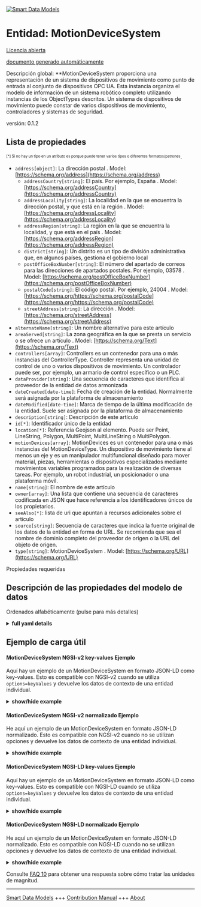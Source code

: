 <!-- 10-Header -->  
[![Smart Data Models](https://smartdatamodels.org/wp-content/uploads/2022/01/SmartDataModels_logo.png "Logo")](https://smartdatamodels.org)  
Entidad: MotionDeviceSystem  
===========================<!-- /10-Header -->  
<!-- 15-License -->  
[Licencia abierta](https://github.com/smart-data-models//dataModel.OPCUA/blob/master/MotionDeviceSystem/LICENSE.md)  
[documento generado automáticamente](https://docs.google.com/presentation/d/e/2PACX-1vTs-Ng5dIAwkg91oTTUdt8ua7woBXhPnwavZ0FxgR8BsAI_Ek3C5q97Nd94HS8KhP-r_quD4H0fgyt3/pub?start=false&loop=false&delayms=3000#slide=id.gb715ace035_0_60)  
<!-- /15-License -->  
<!-- 20-Description -->  
Descripción global: **MotionDeviceSystem proporciona una representación de un sistema de dispositivos de movimiento como punto de entrada al conjunto de dispositivos OPC UA. Esta instancia organiza el modelo de información de un sistema robótico completo utilizando instancias de los ObjectTypes descritos. Un sistema de dispositivos de movimiento puede constar de varios dispositivos de movimiento, controladores y sistemas de seguridad.  
versión: 0.1.2  
<!-- /20-Description -->  
<!-- 30-PropertiesList -->  

## Lista de propiedades  

<sup><sub>[*] Si no hay un tipo en un atributo es porque puede tener varios tipos o diferentes formatos/patrones</sub></sup>.  
- `address[object]`: La dirección postal  . Model: [https://schema.org/address](https://schema.org/address)	- `addressCountry[string]`: El país. Por ejemplo, España  . Model: [https://schema.org/addressCountry](https://schema.org/addressCountry)  
	- `addressLocality[string]`: La localidad en la que se encuentra la dirección postal, y que está en la región  . Model: [https://schema.org/addressLocality](https://schema.org/addressLocality)  
	- `addressRegion[string]`: La región en la que se encuentra la localidad, y que está en el país  . Model: [https://schema.org/addressRegion](https://schema.org/addressRegion)  
	- `district[string]`: Un distrito es un tipo de división administrativa que, en algunos países, gestiona el gobierno local    
	- `postOfficeBoxNumber[string]`: El número del apartado de correos para las direcciones de apartados postales. Por ejemplo, 03578  . Model: [https://schema.org/postOfficeBoxNumber](https://schema.org/postOfficeBoxNumber)  
	- `postalCode[string]`: El código postal. Por ejemplo, 24004  . Model: [https://schema.org/https://schema.org/postalCode](https://schema.org/https://schema.org/postalCode)  
	- `streetAddress[string]`: La dirección  . Model: [https://schema.org/streetAddress](https://schema.org/streetAddress)  
- `alternateName[string]`: Un nombre alternativo para este artículo  - `areaServed[string]`: La zona geográfica en la que se presta un servicio o se ofrece un artículo  . Model: [https://schema.org/Text](https://schema.org/Text)- `controllers[array]`:  Controllers es un contenedor para una o más instancias del ControllerType. Controller representa una unidad de control de uno o varios dispositivos de movimiento. Un controlador puede ser, por ejemplo, un armario de control específico o un PLC.  - `dataProvider[string]`: Una secuencia de caracteres que identifica al proveedor de la entidad de datos armonizada  - `dateCreated[date-time]`: Fecha de creación de la entidad. Normalmente será asignada por la plataforma de almacenamiento  - `dateModified[date-time]`: Marca de tiempo de la última modificación de la entidad. Suele ser asignada por la plataforma de almacenamiento  - `description[string]`: Descripción de este artículo  - `id[*]`: Identificador único de la entidad  - `location[*]`: Referencia Geojson al elemento. Puede ser Point, LineString, Polygon, MultiPoint, MultiLineString o MultiPolygon.  - `motionDevices[array]`: MotionDevices es un contenedor para una o más instancias del MotionDeviceType. Un dispositivo de movimiento tiene al menos un eje y es un manipulador multifuncional diseñado para mover material, piezas, herramientas o dispositivos especializados mediante movimientos variables programados para la realización de diversas tareas. Por ejemplo, un robot industrial, un posicionador o una plataforma móvil.  - `name[string]`: El nombre de este artículo  - `owner[array]`: Una lista que contiene una secuencia de caracteres codificada en JSON que hace referencia a los identificadores únicos de los propietarios.  - `seeAlso[*]`: lista de uri que apuntan a recursos adicionales sobre el artículo  - `source[string]`: Secuencia de caracteres que indica la fuente original de los datos de la entidad en forma de URL. Se recomienda que sea el nombre de dominio completo del proveedor de origen o la URL del objeto de origen.  - `type[string]`: MotionDeviceSystem  . Model: [https://schema.org/URL](https://schema.org/URL)<!-- /30-PropertiesList -->  
<!-- 35-RequiredProperties -->  
Propiedades requeridas  
<!-- /35-RequiredProperties -->  
<!-- 40-RequiredProperties -->  
<!-- /40-RequiredProperties -->  
<!-- 50-DataModelHeader -->  
## Descripción de las propiedades del modelo de datos  
Ordenados alfabéticamente (pulse para más detalles)  
<!-- /50-DataModelHeader -->  
<!-- 60-ModelYaml -->  
<details><summary><strong>full yaml details</strong></summary>    
```yaml  
MotionDeviceSystem:    
  description: 'MotionDeviceSystem provides a representation of a motion device system as an entry point to the OPC UA device set. This instance organises the information model of a complete robotics system using instances of the described ObjectTypes. A motion device system may consist of multiple motion devices, controllers and safety systems.'    
  properties:    
    address:    
      description: The mailing address    
      properties:    
        addressCountry:    
          description: 'The country. For example, Spain'    
          type: string    
          x-ngsi:    
            model: https://schema.org/addressCountry    
            type: Property    
        addressLocality:    
          description: 'The locality in which the street address is, and which is in the region'    
          type: string    
          x-ngsi:    
            model: https://schema.org/addressLocality    
            type: Property    
        addressRegion:    
          description: 'The region in which the locality is, and which is in the country'    
          type: string    
          x-ngsi:    
            model: https://schema.org/addressRegion    
            type: Property    
        district:    
          description: 'A district is a type of administrative division that, in some countries, is managed by the local government'    
          type: string    
          x-ngsi:    
            type: Property    
        postOfficeBoxNumber:    
          description: 'The post office box number for PO box addresses. For example, 03578'    
          type: string    
          x-ngsi:    
            model: https://schema.org/postOfficeBoxNumber    
            type: Property    
        postalCode:    
          description: 'The postal code. For example, 24004'    
          type: string    
          x-ngsi:    
            model: https://schema.org/https://schema.org/postalCode    
            type: Property    
        streetAddress:    
          description: The street address    
          type: string    
          x-ngsi:    
            model: https://schema.org/streetAddress    
            type: Property    
        streetNr:    
          description: Number identifying a specific property on a public street    
          type: string    
          x-ngsi:    
            type: Property    
      type: object    
      x-ngsi:    
        model: https://schema.org/address    
        type: Property    
    alternateName:    
      description: An alternative name for this item    
      type: string    
      x-ngsi:    
        type: Property    
    areaServed:    
      description: The geographic area where a service or offered item is provided    
      type: string    
      x-ngsi:    
        model: https://schema.org/Text    
        type: Property    
    controllers:    
      description: ' Controllers is a container for one or more instances of the ControllerType. Controller represents a controlling unit of one or more motion devices. A controller can be e.g. a specific control cabinet or a PLC'    
      items:    
        description: A Controller    
        properties:    
          browseName:    
            description: Controller BrowseName    
            type: string    
            x-ngsi:    
              model: https://schema.org/Text    
              type: Property    
          components:    
            description: 'Components is a container for one or more instances of subtypes of ComponentType defined in OPC UA DI. The listed components are installed in the motion device system, e.g. a processing-unit, a power-supply, an IO-board or a drive, and have an electrical interface to the controller'    
            items:    
              description: A component    
              properties:    
                browseName:    
                  description: Component BrowseName    
                  type: string    
                  x-ngsi:    
                    model: https://schema.org/Text    
                    type: Property    
              type: object    
            type: array    
            x-ngsi:    
              type: Property    
          manufacturer:    
            description: The name of the company that manufactured the device    
            type: string    
            x-ngsi:    
              model: https://schema.org/Text    
              type: Property    
          model:    
            description: The name of the product    
            type: string    
            x-ngsi:    
              model: https://schema.org/Text    
              type: Property    
          parameterSet:    
            description: Provides a set of parameters    
            properties:    
              cabinetFanSpeed:    
                description: The speed of the cabinet fan    
                type: number    
                x-ngsi:    
                  model: https://schema.org/Number    
                  type: Property    
              cpuFanSpeed:    
                description: The speed of the CPU fan    
                type: number    
                x-ngsi:    
                  model: https://schema.org/Number    
                  type: Property    
              inputVoltage:    
                description: The input voltage of the controller which can be a configured value. To distinguish between an AC or DC supply the optional property Definition of the base type DataItemType shall be used    
                type: number    
                x-ngsi:    
                  model: https://schema.org/Number    
                  type: Property    
              startUpTime:    
                description: The date and time of the last start-up of the controller    
                format: date-time    
                x-ngsi:    
                  model: https://schema.org/DateTime    
                  type: Property    
              temperature:    
                description: The controller temperature given by a temperature sensor inside of the controller    
                type: number    
                x-ngsi:    
                  model: https://schema.org/Number    
                  type: Property    
              totalEnergyConsumption:    
                description: The total accumulated energy consumed by the motion devices related with this controller instance    
                type: number    
                x-ngsi:    
                  model: https://schema.org/Number    
                  type: Property    
              totalPowerOnTime:    
                description: The total accumulated time the controller was powered on    
                type: string    
                x-ngsi:    
                  model: https://schema.org/Text    
                  type: Property    
              upsState:    
                description: The vendor specific status of an integrated uninterruptible power supply or accumulator system    
                type: string    
                x-ngsi:    
                  model: https://schema.org/Text    
                  type: Property    
            type: object    
            x-ngsi:    
              type: Property    
          productCode:    
            description: A unique combination of numbers and letters used to identify the product. It may be the order information displayed on type shields or in ERP systems    
            type: string    
            x-ngsi:    
              model: https://schema.org/Text    
              type: Property    
          serialNumber:    
            description: A unique production number assigned by the manufacturer of the device. This is often stamped on the outside of the device and may be used for traceability and warranty purposes    
            type: string    
            x-ngsi:    
              model: https://schema.org/Text    
              type: Property    
          software:    
            description: Software is a container for one or more instances of SoftwareType defined in OPC UA DI. Each controller has at least one software installed that is a runtime software or firmware of the controller. NOTE This type of program is usually generated before installation and can only be modified thereafter by the manufacturer    
            items:    
              description: A software    
              properties:    
                browseName:    
                  description: Software BrowseName    
                  type: string    
                  x-ngsi:    
                    model: https://schema.org/Text    
                    type: Property    
              type: object    
            type: array    
            x-ngsi:    
              type: Property    
          taskControls:    
            description: TaskControls is a container for one or more instances of TaskControlType. The task control describes an execution engine that loads and runs task programs. One task runs one task program at the time. The system should instantiate the maximum allowed number of task controls    
            items:    
              description: A TaskControl    
              properties:    
                browseName:    
                  description: TaskControl BrowseName    
                  type: string    
                  x-ngsi:    
                    model: https://schema.org/Text    
                    type: Property    
                componentName:    
                  description: The name of the component    
                  type: string    
                  x-ngsi:    
                    model: https://schema.org/Text    
                    type: Property    
                parameterSet:    
                  description: Provides a set of parameters    
                  properties:    
                    executionMode:    
                      description: How the task control executes the task program    
                      type: number    
                      x-ngsi:    
                        model: https://schema.org/Number    
                        type: Property    
                    taskProgramLoaded:    
                      description: 'TRUE if a task program is loaded in the task control, FALSE otherwise'    
                      type: boolean    
                      x-ngsi:    
                        model: https://schema.org/Boolean    
                        type: Property    
                    taskProgramName:    
                      description: A customer given identifier for the task program    
                      type: string    
                      x-ngsi:    
                        model: https://schema.org/Text    
                        type: Property    
                  type: object    
                  x-ngsi:    
                    type: Property    
              type: object    
            type: array    
            x-ngsi:    
              type: Property    
        type: object    
      type: array    
      x-ngsi:    
        type: Property    
    dataProvider:    
      description: A sequence of characters identifying the provider of the harmonised data entity    
      type: string    
      x-ngsi:    
        type: Property    
    dateCreated:    
      description: Entity creation timestamp. This will usually be allocated by the storage platform    
      format: date-time    
      type: string    
      x-ngsi:    
        type: Property    
    dateModified:    
      description: Timestamp of the last modification of the entity. This will usually be allocated by the storage platform    
      format: date-time    
      type: string    
      x-ngsi:    
        type: Property    
    description:    
      description: A description of this item    
      type: string    
      x-ngsi:    
        type: Property    
    id:    
      anyOf:    
        - description: Identifier format of any NGSI entity    
          maxLength: 256    
          minLength: 1    
          pattern: ^[\w\-\.\{\}\$\+\*\[\]`|~^@!,:\\]+$    
          type: string    
          x-ngsi:    
            type: Property    
        - description: Identifier format of any NGSI entity    
          format: uri    
          type: string    
          x-ngsi:    
            type: Property    
      description: Unique identifier of the entity    
      x-ngsi:    
        type: Property    
    location:    
      description: 'Geojson reference to the item. It can be Point, LineString, Polygon, MultiPoint, MultiLineString or MultiPolygon'    
      oneOf:    
        - description: Geojson reference to the item. Point    
          properties:    
            bbox:    
              items:    
                type: number    
              minItems: 4    
              type: array    
            coordinates:    
              items:    
                type: number    
              minItems: 2    
              type: array    
            type:    
              enum:    
                - Point    
              type: string    
          required:    
            - type    
            - coordinates    
          title: GeoJSON Point    
          type: object    
          x-ngsi:    
            type: GeoProperty    
        - description: Geojson reference to the item. LineString    
          properties:    
            bbox:    
              items:    
                type: number    
              minItems: 4    
              type: array    
            coordinates:    
              items:    
                items:    
                  type: number    
                minItems: 2    
                type: array    
              minItems: 2    
              type: array    
            type:    
              enum:    
                - LineString    
              type: string    
          required:    
            - type    
            - coordinates    
          title: GeoJSON LineString    
          type: object    
          x-ngsi:    
            type: GeoProperty    
        - description: Geojson reference to the item. Polygon    
          properties:    
            bbox:    
              items:    
                type: number    
              minItems: 4    
              type: array    
            coordinates:    
              items:    
                items:    
                  items:    
                    type: number    
                  minItems: 2    
                  type: array    
                minItems: 4    
                type: array    
              type: array    
            type:    
              enum:    
                - Polygon    
              type: string    
          required:    
            - type    
            - coordinates    
          title: GeoJSON Polygon    
          type: object    
          x-ngsi:    
            type: GeoProperty    
        - description: Geojson reference to the item. MultiPoint    
          properties:    
            bbox:    
              items:    
                type: number    
              minItems: 4    
              type: array    
            coordinates:    
              items:    
                items:    
                  type: number    
                minItems: 2    
                type: array    
              type: array    
            type:    
              enum:    
                - MultiPoint    
              type: string    
          required:    
            - type    
            - coordinates    
          title: GeoJSON MultiPoint    
          type: object    
          x-ngsi:    
            type: GeoProperty    
        - description: Geojson reference to the item. MultiLineString    
          properties:    
            bbox:    
              items:    
                type: number    
              minItems: 4    
              type: array    
            coordinates:    
              items:    
                items:    
                  items:    
                    type: number    
                  minItems: 2    
                  type: array    
                minItems: 2    
                type: array    
              type: array    
            type:    
              enum:    
                - MultiLineString    
              type: string    
          required:    
            - type    
            - coordinates    
          title: GeoJSON MultiLineString    
          type: object    
          x-ngsi:    
            type: GeoProperty    
        - description: Geojson reference to the item. MultiLineString    
          properties:    
            bbox:    
              items:    
                type: number    
              minItems: 4    
              type: array    
            coordinates:    
              items:    
                items:    
                  items:    
                    items:    
                      type: number    
                    minItems: 2    
                    type: array    
                  minItems: 4    
                  type: array    
                type: array    
              type: array    
            type:    
              enum:    
                - MultiPolygon    
              type: string    
          required:    
            - type    
            - coordinates    
          title: GeoJSON MultiPolygon    
          type: object    
          x-ngsi:    
            type: GeoProperty    
      x-ngsi:    
        type: GeoProperty    
    motionDevices:    
      description: 'MotionDevices is a container for one or more instances of the MotionDeviceType. A motion device has as least one axis and is a multifunctional manipulator designed to move material, parts, tools or specialized devices through variable programmed motions for the performance of a variety of tasks. Examples are an industrial robot, positioner or mobile platform'    
      items:    
        description: A MotionDevice    
        properties:    
          additionalComponents:    
            description: 'AdditionalComponents is a container for one or more instances of subtypes of ComponentType defined in OPC UA DI. The listed components are installed at the motion device, e.g. an IO-board'    
            items:    
              description: An additional component    
              properties:    
                browseName:    
                  description: AdditionalComponent BrowseName    
                  type: string    
                  x-ngsi:    
                    model: https://schema.org/Text    
                    type: Property    
              type: object    
            type: array    
            x-ngsi:    
              type: Property    
          axes:    
            description: Axes is a container for one or more instances of the AxisType    
            items:    
              description: An axis    
              properties:    
                browseName:    
                  description: Axis BrowseName    
                  type: string    
                  x-ngsi:    
                    model: https://schema.org/Text    
                    type: Property    
                motionProfile:    
                  description: The kind of motion device defined by MotionDeviceCategoryEnumeration based on ISO 8373    
                  enum:    
                    - OTHER    
                    - ROTARY    
                    - ROTARY_ENDLESS    
                    - LINEAR    
                    - LINEAR_ENDLESS    
                  type: string    
                  x-ngsi:    
                    model: https://schema.org/Number    
                    type: Property    
                parameterSet:    
                  description: Provides a set of parameters    
                  properties:    
                    actualAcceleration:    
                      description: The axis acceleration    
                      type: number    
                      x-ngsi:    
                        model: https://schema.org/Number    
                        type: Property    
                    actualPosition:    
                      description: The current position of the axis    
                      type: number    
                      x-ngsi:    
                        model: https://schema.org/Number    
                        type: Property    
                    actualSpeed:    
                      description: The axis speed    
                      type: number    
                      x-ngsi:    
                        model: https://schema.org/Number    
                        type: Property    
                  type: object    
                  x-ngsi:    
                    type: Property    
              type: object    
            type: array    
            x-ngsi:    
              type: Property    
          browseName:    
            description: MotionDevice BrowseName    
            type: string    
            x-ngsi:    
              model: https://schema.org/Text    
              type: Property    
          manufacturer:    
            description: The name of the company that manufactured the device    
            type: string    
            x-ngsi:    
              model: https://schema.org/Text    
              type: Property    
          model:    
            description: The name of the product    
            type: string    
            x-ngsi:    
              model: https://schema.org/Text    
              type: Property    
          motionDeviceCategory:    
            description: The kind of motion device defined by MotionDeviceCategoryEnumeration based on ISO 8373    
            enum:    
              - OTHER    
              - ARTICULATED_ROBOT    
              - SCARA_ROBOT    
              - CARTESIAN_ROBOT    
              - SPHERICAL_ROBOT    
              - PARALLEL_ROBOT    
              - CYLINDRICAL_ROBOT    
            type: string    
            x-ngsi:    
              model: https://schema.org/Number    
              type: Property    
          parameterSet:    
            description: Provides a set of parameters    
            properties:    
              inControl:    
                description: 'The information if the actuators (in most cases a motor) of the motion device are powered up and in control: ''true'''    
                type: boolean    
                x-ngsi:    
                  model: https://schema.org/Boolean    
                  type: Property    
              onPath:    
                description: 'True if the motion device is on or near enough the planned program path such that program execution can continue. If the MotionDevice deviates too much from this path in case of errors or an emergency stop, this value becomes false. If OnPath is false, the motion device needs repositioning to continue program execution'    
                type: boolean    
                x-ngsi:    
                  model: https://schema.org/Boolean    
                  type: Property    
              speedOverride:    
                description: The current speed setting in percent of programmed speed (0 - 100%)    
                type: number    
                x-ngsi:    
                  model: https://schema.org/Number    
                  type: Property    
            type: object    
            x-ngsi:    
              type: Property    
          powerTrains:    
            description: PowerTrains is a container for one or more instances of the PowerTrainType    
            items:    
              description: A powerTrain    
              properties:    
                browseName:    
                  description: PowerTrain BrowseName    
                  type: string    
                  x-ngsi:    
                    model: https://schema.org/Text    
                    type: Property    
                gears:    
                  description: Gears is a container for one or more instances of the GearType    
                  items:    
                    description: A gear    
                    properties:    
                      browseName:    
                        description: Gear BrowseName    
                        type: string    
                        x-ngsi:    
                          model: https://schema.org/Text    
                          type: Property    
                      gearRatio:    
                        description: The transmission ratio of the gear expressed as a fraction as input velocity (motor side) by output velocity (load side)    
                        type: number    
                        x-ngsi:    
                          model: https://schema.org/Number    
                          type: Property    
                      manufacturer:    
                        description: The name of the company that manufactured the device    
                        type: string    
                        x-ngsi:    
                          model: https://schema.org/Text    
                          type: Property    
                      model:    
                        description: The name of the product    
                        type: string    
                        x-ngsi:    
                          model: https://schema.org/Text    
                          type: Property    
                      pitch:    
                        description: The distance covered in millimeters (mm) for linear motion per one revolution of the output side of the driving unit. Pitch is used in combination with GearRatio to describe the overall transmission from input to output of the gear    
                        type: number    
                        x-ngsi:    
                          model: https://schema.org/Number    
                          type: Property    
                      productCode:    
                        description: A unique combination of numbers and letters used to identify the product. It may be the order information displayed on type shields or in ERP systems    
                        type: string    
                        x-ngsi:    
                          model: https://schema.org/Text    
                          type: Property    
                      serialNumber:    
                        description: A unique production number assigned by the manufacturer of the device. This is often stamped on the outside of the device and may be used for traceability and warranty purposes    
                        type: string    
                        x-ngsi:    
                          model: https://schema.org/Text    
                          type: Property    
                    type: object    
                  type: array    
                  x-ngsi:    
                    type: Property    
                motors:    
                  description: Motors is a container for one or more instances of the MotorType    
                  items:    
                    description: A motor    
                    properties:    
                      browseName:    
                        description: Motor BrowseName    
                        type: string    
                        x-ngsi:    
                          model: https://schema.org/Text    
                          type: Property    
                      manufacturer:    
                        description: The name of the company that manufactured the device    
                        type: string    
                        x-ngsi:    
                          model: https://schema.org/Text    
                          type: Property    
                      model:    
                        description: The name of the product    
                        type: string    
                        x-ngsi:    
                          model: https://schema.org/Text    
                          type: Property    
                      parameterSet:    
                        description: Provides a set of parameters    
                        properties:    
                          brakeReleased:    
                            description: TRUE the motor is free to run. FALSE means that the motor shaft is locked by the brake    
                            type: boolean    
                            x-ngsi:    
                              model: https://schema.org/Boolean    
                              type: Property    
                          effectiveLoadRate:    
                            description: A percentage of maximum continuous load    
                            type: number    
                            x-ngsi:    
                              model: https://schema.org/Number    
                              type: Property    
                          motorTemperature:    
                            description: The temperature of the motor    
                            type: number    
                            x-ngsi:    
                              model: https://schema.org/Number    
                              type: Property    
                        type: object    
                        x-ngsi:    
                          type: Property    
                      productCode:    
                        description: A unique combination of numbers and letters used to identify the product. It may be the order information displayed on type shields or in ERP systems    
                        type: string    
                        x-ngsi:    
                          model: https://schema.org/Text    
                          type: Property    
                      serialNumber:    
                        description: A unique production number assigned by the manufacturer of the device. This is often stamped on the outside of the device and may be used for traceability and warranty purposes    
                        type: string    
                        x-ngsi:    
                          model: https://schema.org/Text    
                          type: Property    
                    type: object    
                  type: array    
                  x-ngsi:    
                    type: Property    
              type: object    
            productCode:    
              description: 'Property. Model:''https://schema.org/Text''. A unique combination of numbers and letters used to identify the product. It may be the order information displayed on type shields or in ERP systems.'    
              type: string    
            serialNumber:    
              description: 'Property. Model:''https://schema.org/Text''. A unique production number assigned by the manufacturer of the device. This is often stamped on the outside of the device and may be used for traceability and warranty purposes.'    
              type: string    
            type: array    
            x-ngsi:    
              type: Property    
        safetyStates:    
          description: SafetyStates is a container for one or more instances of the SafetyStatesType    
          items:    
            description: A powerTrain    
            properties:    
              browseName:    
                description: SafetyState BrowseName    
                type: string    
                x-ngsi:    
                  model: https://schema.org/Text    
                  type: Property    
              componentName:    
                description: The name of the component    
                type: string    
                x-ngsi:    
                  model: https://schema.org/Text    
                  type: Property    
              emergencyStopFunctions:    
                description: EmergencyStopFunctions is a container for one or more instances of the EmergencyStopFunctionType. The number and names of emergency stop functions is vendor specific    
                items:    
                  description: A emergencyStopFunction    
                  properties:    
                    active:    
                      description: 'TRUE if this particular emergency stop function is active, e.g. that the emergency stop button is pressed, FALSE otherwise'    
                      type: boolean    
                      x-ngsi:    
                        model: https://schema.org/Boolean    
                        type: Property    
                    browseName:    
                      description: EmergencyStopFunction BrowseName    
                      type: string    
                      x-ngsi:    
                        model: https://schema.org/Text    
                        type: Property    
                    name:    
                      description: Manufacturer-specific protective stop function identifier within the safety system    
                      type: string    
                      x-ngsi:    
                        model: https://schema.org/Text    
                        type: Property    
                  type: object    
                type: array    
                x-ngsi:    
                  type: Property    
              parameterSet:    
                description: Provides a set of parameters    
                properties:    
                  EmergencyStop:    
                    description: 'TRUE if one or more of the emergency stop functions in the robot system are active, FALSE otherwise. If the EmergencyStopFunctions object is provided, then the value of this variable is TRUE if one or more of the listed emergency stop functions are active'    
                    type: boolean    
                    x-ngsi:    
                      model: https://schema.org/Boolean    
                      type: Property    
                  operationalMode:    
                    description: 'The current operational mode. Allowed values are described in OperationalModeEnumeration, see ISO 10218-1:2011'    
                    enum:    
                      - OTHER    
                      - MANUAL_REDUCED_SPEED    
                      - MANUAL_HIGH_SPEED    
                      - AUTOMATIC    
                      - AUTOMATIC_EXTERNAL    
                    type: number    
                    x-ngsi:    
                      model: https://schema.org/Number    
                      type: Property    
                  protectiveStop:    
                    description: 'TRUE if one or more of the enabled protective stop functions in the system are active, FALSE otherwise. If the ProtectiveStopFunctions object is provided, then the value of this variable is TRUE if one or more of the listed protective stop functions are enabled and active'    
                    type: boolean    
                    x-ngsi:    
                      model: https://schema.org/Boolean    
                      type: Property    
                type: object    
                x-ngsi:    
                  type: Property    
              protectiveStopFunctions:    
                description: ProtectiveStopFunctions is a container for one or more instances of the ProtectiveStopFunctionType. The number and names of protective stop functions is vendor specific    
                items:    
                  description: A protectiveStopFunction    
                  properties:    
                    active:    
                      description: 'TRUE if this particular protective stop function is active, e.g. that a stop is initiated, FALSE otherwise. If Enabled is FALSE then Active shall be FALSE'    
                      type: boolean    
                      x-ngsi:    
                        model: https://schema.org/Boolean    
                        type: Property    
                    browseName:    
                      description: ProtectiveStopFunction BrowseName    
                      type: string    
                      x-ngsi:    
                        model: https://schema.org/Text    
                        type: Property    
                    enabled:    
                      description: 'TRUE if this protective stop function is currently supervising the system, FALSE otherwise. A protective stop function may or may not be enabled at all times, e.g. the protective stop function of the safety doors are typically enabled in automatic operational mode and disabled in manual mode. On the other hand for example, the protective stop function of the teach pendant enabling device is enabled in manual modes and disabled in automatic modes'    
                      type: boolean    
                      x-ngsi:    
                        model: https://schema.org/Boolean    
                        type: Property    
                    name:    
                      description: Manufacturer-specific protective stop function identifier within the safety system    
                      type: string    
                      x-ngsi:    
                        model: https://schema.org/Text    
                        type: Property    
                  type: object    
                type: array    
                x-ngsi:    
                  type: Property    
            type: object    
          type: array    
          x-ngsi:    
            type: Property    
        type: object    
      type: array    
      x-ngsi:    
        type: Property    
    name:    
      description: The name of this item    
      type: string    
      x-ngsi:    
        type: Property    
    owner:    
      description: A List containing a JSON encoded sequence of characters referencing the unique Ids of the owner(s)    
      items:    
        anyOf:    
          - description: Identifier format of any NGSI entity    
            maxLength: 256    
            minLength: 1    
            pattern: ^[\w\-\.\{\}\$\+\*\[\]`|~^@!,:\\]+$    
            type: string    
            x-ngsi:    
              type: Property    
          - description: Identifier format of any NGSI entity    
            format: uri    
            type: string    
            x-ngsi:    
              type: Property    
        description: Unique identifier of the entity    
        x-ngsi:    
          type: Property    
      type: array    
      x-ngsi:    
        type: Property    
    seeAlso:    
      description: list of uri pointing to additional resources about the item    
      oneOf:    
        - items:    
            format: uri    
            type: string    
          minItems: 1    
          type: array    
        - format: uri    
          type: string    
      x-ngsi:    
        type: Property    
    source:    
      description: 'A sequence of characters giving the original source of the entity data as a URL. Recommended to be the fully qualified domain name of the source provider, or the URL to the source object'    
      type: string    
      x-ngsi:    
        type: Property    
    type:    
      description: MotionDeviceSystem    
      enum:    
        - MotionDeviceSystem    
      type: string    
      x-ngsi:    
        model: https://schema.org/URL    
        type: Property    
  required: []    
  type: object    
  x-derived-from: ""    
  x-disclaimer: 'Redistribution and use in source and binary forms, with or without modification, are permitted  provided that the license conditions are met. Copyleft (c) 2022 Contributors to Smart Data Models Program'    
  x-license-url: https://github.com/smart-data-models/dataModel.OPCUA/blob/master/MotionDeviceSystem/LICENSE.md    
  x-model-schema: https://smart-data-models.github.io/dataModel.MotionDeviceSystem/MotionDeviceSysten/schema.json    
  x-model-tags: ""    
  x-version: 0.1.2    
```  
</details>    
<!-- /60-ModelYaml -->  
<!-- 70-MiddleNotes -->  
<!-- /70-MiddleNotes -->  
<!-- 80-Examples -->  
## Ejemplo de carga útil  
#### MotionDeviceSystem NGSI-v2 key-values Ejemplo  
Aquí hay un ejemplo de un MotionDeviceSystem en formato JSON-LD como key-values. Esto es compatible con NGSI-v2 cuando se utiliza `options=keyValues` y devuelve los datos de contexto de una entidad individual.  
<details><summary><strong>show/hide example</strong></summary>    
```json  
{  
  "id": "MotionDeviceSystem",  
  "type": "MotionDeviceSystem",  
  "controllers": [  
    {  
      "browseName": "Controller",  
      "components": [  
        {  
          "browseName": "Component"  
        }  
      ],  
      "manufacturer": "Engineering Ingegneria Informatica",  
      "model": "Model",  
      "parameterSet": {  
        "cpuFanSpeed": 1600.0,  
        "cabinetFanSpeed": 2000.5,  
        "inputVoltage": 2500.0,  
        "startUpTime": "2020-10-19T07:36:06.713Z",  
        "temperature": 50.0,  
        "totalEnergyConsumption": 170.1,  
        "totalPowerOnTime": "",  
        "upsState": "alive"  
      },  
      "productCode": "MP695ENG004",  
      "serialNumber": "ENG-004",  
      "software": [  
        {  
          "browseName": "Software"  
        }  
      ],  
      "taskControls": [  
        {  
          "browseName": "TaskControl",  
          "componentName": "TaskControl",  
          "parameterSet": {  
            "taskProgramName": "TaskProg",  
            "taskProgramLoaded": true,  
            "executionMode": 0  
          }  
        }  
      ]  
    }  
  ],  
  "motionDevices": [  
    {  
      "browseName": "MotionDevice",  
      "additionalComponents": [  
        {  
          "browseName": "AdditionalComponent"  
        }  
      ],  
      "axes": [  
        {  
          "browseName": "AxisX",  
          "motionProfile": "OTHER",  
          "parameterSet": {  
            "actualPosition": 1.0,  
            "actualSpeed": 2.5,  
            "actualAcceleration": 3.0  
          }  
        },  
        {  
          "browseName": "AxisY",  
          "motionProfile": "LINEAR",  
          "parameterSet": {  
            "actualPosition": 1.0,  
            "actualSpeed": 2.5,  
            "actualAcceleration": 3.0  
          }  
        }  
      ],  
      "manufacturer": "Engineering Ingegneria Informatica",  
      "model": "Model",  
      "motionDeviceCategory": "OTHER",  
      "powerTrains": [  
        {  
          "browseName": "PowerTrain",  
          "gears": [  
            {  
              "browseName": "Gear",  
              "gearRatio": 0.5,  
              "manufacturer": "Engineering Ingegneria Informatica",  
              "model": "Model",  
              "pitch": 1.0,  
              "productCode": "MP695ENG003",  
              "serialNumber": "ENG-003"  
            }  
          ],  
          "motors": [  
            {  
              "browseName": "Motor",  
              "manufacturer": "Engineering Ingegneria Informatica",  
              "model": "Model",  
              "parameterSet": {  
                "brakeReleased": true,  
                "effectiveLoadRate": 0,  
                "motorTemperature": 75  
              },  
              "productCode": "MP695ENG002",  
              "serialNumber": "ENG-002"  
            }  
          ]  
        }  
      ]  
    }  
  ],  
  "safetyStates": [  
    {  
      "browseName": "SafetyState",  
      "emergencyStopFunctions": [  
        {  
          "browseName": "EmergencyStopFunction",  
          "active": true,  
          "name": "emergencyStop"  
        }  
      ],  
      "parameterSet": {  
        "emergencyStop": true,  
        "operationalMode": "AUTOMATIC",  
        "protectiveStop": true  
      },  
      "protectiveStopFunctions": [  
        {  
          "browseName": "ProtectiveStopFunction",  
          "active": true,  
          "enabled": true,  
          "name": "protectiveStop"  
        }  
      ]  
    }  
  ]  
}  
```  
</details>  
#### MotionDeviceSystem NGSI-v2 normalizado Ejemplo  
He aquí un ejemplo de un MotionDeviceSystem en formato JSON-LD normalizado. Esto es compatible con NGSI-v2 cuando no se utilizan opciones y devuelve los datos de contexto de una entidad individual.  
<details><summary><strong>show/hide example</strong></summary>    
```json  
{  
  "id": "MotionDeviceSystem",  
  "type": "MotionDeviceSystem",  
  "controllers": [  
    {  
      "browseName": {  
        "value": "Controller"  
      },  
      "components": [  
        {  
          "browseName": {  
            "value": "Component"  
          }  
        }  
      ],  
      "manufacturer": {  
        "value": "Engineering Ingegneria Informatica"  
      },  
      "model": {  
        "value": "Model"  
      },  
      "parameterSet": {  
        "value": {  
          "cpuFanSpeed": 1600.0,  
          "cabinetFanSpeed": 2000.5,  
          "inputVoltage": 2500.0,  
          "startUpTime": "2020-10-19T07:36:06.713Z",  
          "temperature": 50.0,  
          "totalEnergyConsumption": 170.1,  
          "totalPowerOnTime": "",  
          "upsState": "alive"  
        }  
      },  
      "productCode": {  
        "value": "MP695ENG004"  
      },  
      "serialNumber": {  
        "value": "ENG-004"  
      },  
      "software": [  
        {  
          "browseName": {  
            "value": "Software"  
          }  
        }  
      ],  
      "taskControls": [  
        {  
          "browseName": {  
            "value": "TaskControl"  
          },  
          "componentName": {  
            "value": "TaskControl"  
          },  
          "parameterSet": {  
            "value": {  
              "taskProgramName": "TaskProg",  
              "taskProgramLoaded": true,  
              "executionMode": 0  
            }  
          }  
        }  
      ]  
    }  
  ],  
  "motionDevices": [  
    {  
      "browseName": {  
        "value": "MotionDevice"  
      },  
      "additionalComponents": [  
        {  
          "browseName": {  
            "value": "AdditionalComponent"  
          }  
        }  
      ],  
      "axes": [  
        {  
          "browseName": {  
            "value": "AxisX"  
          },  
          "motionProfile": {  
            "value": "OTHER"  
          },  
          "parameterSet": {  
            "value": {  
              "actualPosition": 1.0,  
              "actualSpeed": 2.5,  
              "actualAcceleration": 3.0  
            }  
          }  
        },  
        {  
          "browseName": {  
            "value": "AxisY"  
          },  
          "motionProfile": {  
            "value": "LINEAR"  
          },  
          "parameterSet": {  
            "value": {  
              "actualPosition": 1.5,  
              "actualSpeed": 2.0,  
              "actualAcceleration": 3.0  
            }  
          }  
        }  
      ],  
      "manufacturer": {  
        "value": "Engineering Ingegneria Informatica"  
      },  
      "model":  {  
        "value": "Model"  
      },  
      "motionDeviceCategory": {  
        "value": "OTHER"  
      },  
      "powerTrains": [  
        {  
          "browseName": {  
            "value": "PowerTrain"  
          },  
          "gears": [  
            {  
              "browseName": {  
                "value": "Gear"  
              },  
              "gearRatio": {  
                "value": 0.5  
              },  
              "manufacturer": {  
                "value": "Engineering Ingegneria Informatica"  
              },  
              "model": {  
                "value": "Model"  
              },  
              "pitch": {  
                "value": 1.0  
              },  
              "productCode": {  
                "value": "MP695ENG003"  
              },  
              "serialNumber": {  
                "value": "ENG-003"  
              }  
            }  
          ],  
          "motors": [  
            {  
              "browseName": {  
                "value": "Motor"  
              },  
              "manufacturer": {  
                "value": "Engineering Ingegneria Informatica"  
              },  
              "model": {  
                "value": "Model"  
              },  
              "parameterSet": {  
                "value": {  
                  "brakeReleased": true,  
                  "effectiveLoadRate": 0,  
                  "motorTemperature": 75  
                }  
              },  
              "productCode": {  
                "value": "MP695ENG002"  
              },  
              "serialNumber": {  
                "value": "ENG-002"  
              }  
            }  
          ]  
        }  
      ]  
    }  
  ],  
  "safetyStates": [  
    {  
      "browseName": {  
        "value": "SafetyState"  
      },  
      "emergencyStopFunctions": [  
        {  
          "browseName": {  
            "value": "EmergencyStopFunction"  
          },  
          "active": {  
            "value": true  
          },  
          "name": {  
            "value": "emergencyStop"  
          }  
        }  
      ],  
      "parameterSet": {  
        "value": {  
          "emergencyStop": true,  
          "operationalMode": "AUTOMATIC",  
          "protectiveStop": true  
        }  
      },  
      "protectiveStopFunctions": [  
        {  
          "browseName": {  
            "value": "ProtectiveStopFunction"  
          },  
          "active": {  
            "value": true  
          },  
          "enabled": {  
            "value": true  
          },  
          "name": {  
            "value": "protectiveStop"  
          }  
        }  
      ]  
    }  
  ]  
}  
```  
</details>  
#### MotionDeviceSystem NGSI-LD key-values Ejemplo  
Aquí hay un ejemplo de un MotionDeviceSystem en formato JSON-LD como key-values. Esto es compatible con NGSI-LD cuando se utiliza `options=keyValues` y devuelve los datos de contexto de una entidad individual.  
<details><summary><strong>show/hide example</strong></summary>    
```json  
{  
    "id": "urn:ngsi-ld:MotionDeviceSystem:MotionDeviceSystem",  
    "type": "MotionDeviceSystem",  
    "controllers": [  
        {  
            "browseName": "uri:ngsi-ld:Controller",  
            "components": [  
                {  
                    "browseName": "uri:ngsi-ld:Component"  
                }  
            ],  
            "manufacturer": "Engineering Ingegneria Informatica",  
            "model": "Model",  
            "parameterSet": {  
                "cpuFanSpeed": 1600.0,  
                "cabinetFanSpeed": 2000.5,  
                "inputVoltage": 2500.0,  
                "startUpTime": "2020-10-19T07:36:06.713Z",  
                "temperature": 50.0,  
                "totalEnergyConsumption": 170.1,  
                "totalPowerOnTime": "",  
                "upsState": "alive"  
            },  
            "productCode": "MP695ENG004",  
            "serialNumber": "ENG-004",  
            "software": [  
                {  
                    "browseName": "uri:ngsi-ld:Software"  
                }  
            ],  
            "taskControls": [  
                {  
                    "browseName": "uri:ngsi-ld:TaskControl",  
                    "componentName": "TaskControl",  
                    "parameterSet": {  
                        "taskProgramName": "TaskProg",  
                        "taskProgramLoaded": true,  
                        "executionMode": 0  
                    }  
                }  
            ]  
        }  
    ],  
    "motionDevices": [  
        {  
            "browseName": "uri:ngsi-ld:MotionDevice",  
            "additionalComponents": [  
                {  
                    "browseName": "uri:ngsi-ld:AdditionalComponent"  
                }  
            ],  
            "axes": [  
                {  
                    "browseName": "uri:ngsi-ld:AxisX",  
                    "motionProfile": "OTHER",  
                    "parameterSet": {  
                        "actualPosition": 1.0,  
                        "actualSpeed": 2.5,  
                        "actualAcceleration": 3.0  
                    }  
                },  
                {  
                    "browseName": "uri:ngsi-ld:AxisY",  
                    "motionProfile": "LINEAR",  
                    "parameterSet": {  
                        "actualPosition": 1.0,  
                        "actualSpeed": 2.5,  
                        "actualAcceleration": 3.0  
                    }  
                }  
            ],  
            "manufacturer": "Engineering Ingegneria Informatica",  
            "model": "Model",  
            "motionDeviceCategory": "OTHER",  
            "powerTrains": [  
                {  
                    "browseName": "uri:ngsi-ld:PowerTrain",  
                    "gears": [  
                        {  
                            "browseName": "uri:ngsi-ld:Gear",  
                            "gearRatio": 0.5,  
                            "manufacturer": "Engineering Ingegneria Informatica",  
                            "model": "Model",  
                            "pitch": 1.0,  
                            "productCode": "MP695ENG003",  
                            "serialNumber": "ENG-003"  
                        }  
                    ],  
                    "motors": [  
                        {  
                            "browseName": "uri:ngsi-ld:Motor",  
                            "manufacturer": "Engineering Ingegneria Informatica",  
                            "model": "Model",  
                            "parameterSet": {  
                                "brakeReleased": true,  
                                "effectiveLoadRate": 0,  
                                "motorTemperature": 75  
                            },  
                            "productCode": "MP695ENG002",  
                            "serialNumber": "ENG-002"  
                        }  
                    ]  
                }  
            ]  
        }  
    ],  
    "safetyStates": [  
        {  
            "browseName": "uri:ngsi-ld:SafetyState",  
            "emergencyStopFunctions": [  
                {  
                    "browseName": "uri:ngsi-ld:EmergencyStopFunction",  
                    "active": true,  
                    "name": "emergencyStop"  
                }  
            ],  
            "parameterSet": {  
                "emergencyStop": true,  
                "operationalMode": "AUTOMATIC",  
                "protectiveStop": true  
            },  
            "protectiveStopFunctions": [  
                {  
                    "browseName": "uri:ngsi-ld:ProtectiveStopFunction",  
                    "active": true,  
                    "enabled": true,  
                    "name": "protectiveStop"  
                }  
            ]  
        }  
    ],  
    "@context": [  
        "https://smart-data-models.github.io/data-models/context.jsonld",  
        "https://raw.githubusercontent.com/smart-data-models/dataModel.OPCUA/master/context.jsonld"  
    ]  
}  
```  
</details>  
#### MotionDeviceSystem NGSI-LD normalizado Ejemplo  
He aquí un ejemplo de un MotionDeviceSystem en formato JSON-LD normalizado. Esto es compatible con NGSI-LD cuando no se utilizan opciones y devuelve los datos de contexto de una entidad individual.  
<details><summary><strong>show/hide example</strong></summary>    
```json  
{  
    "id": "urn:ngsi-ld:MotionDeviceSystem",  
    "type": "MotionDeviceSystem",  
    "controllers": [  
        {  
            "browseName": {  
                "type": "Property",  
                "value": "uri:ngsi-ld:Controller"  
            },  
            "components": [  
                {  
                    "browseName": {  
                        "type": "Property",  
                        "value": "uri:ngsi-ld:Component"  
                    }  
                }  
            ],  
            "manufacturer": {  
                "type": "Property",  
                "value": "Engineering Ingegneria Informatica"  
            },  
            "model": {  
                "type": "Property",  
                "value": "Model"  
            },  
            "parameterSet": {  
                "type": "Property",  
                "value": {  
                    "cpuFanSpeed": 1600.0,  
                    "cabinetFanSpeed": 2000.5,  
                    "inputVoltage": 2500.0,  
                    "startUpTime": "2020-10-19T07:36:06.713Z",  
                    "temperature": 50.0,  
                    "totalEnergyConsumption": 170.1,  
                    "totalPowerOnTime": "",  
                    "upsState": "alive"  
                }  
            },  
            "productCode": {  
                "type": "Property",  
                "value": "MP695ENG004"  
            },  
            "serialNumber": {  
                "type": "Property",  
                "value": "ENG-004"  
            },  
            "software": [  
                {  
                    "browseName": {  
                        "type": "Property",  
                        "value": "uri:ngsi-ld:Software"  
                    }  
                }  
            ],  
            "taskControls": [  
                {  
                    "browseName": {  
                        "type": "Property",  
                        "value": "uri:ngsi-ld:TaskControl"  
                    },  
                    "componentName": {  
                        "type": "Property",  
                        "value": "TaskControl"  
                    },  
                    "parameterSet": {  
                        "type": "Property",  
                        "value": {  
                            "taskProgramName": "TaskProg",  
                            "taskProgramLoaded": true,  
                            "executionMode": 0  
                        }  
                    }  
                }  
            ]  
        }  
    ],  
    "motionDevices": [  
        {  
            "browseName": {  
                "type": "Property",  
                "value": "uri:ngsi-ld:MotionDevice"  
            },  
            "additionalComponents": [  
                {  
                    "browseName": {  
                        "type": "Property",  
                        "value": "uri:ngsi-ld:AdditionalComponent"  
                    }  
                }  
            ],  
            "axes": [  
                {  
                    "browseName": {  
                        "type": "Property",  
                        "value": "uri:ngsi-ld:AxisX"  
                    },  
                    "motionProfile": {  
                        "type": "Property",  
                        "value": "OTHER"  
                    },  
                    "parameterSet": {  
                        "type": "Property",  
                        "value": {  
                            "actualPosition": 1.0,  
                            "actualSpeed": 2.5,  
                            "actualAcceleration": 3.0  
                        }  
                    }  
                },  
                {  
                    "browseName": {  
                        "type": "Property",  
                        "value": "uri:ngsi-ld:AxisY"  
                    },  
                    "motionProfile": {  
                        "type": "Property",  
                        "value": "LINEAR"  
                    },  
                    "parameterSet": {  
                        "type": "Property",  
                        "value": {  
                            "actualPosition": 1.5,  
                            "actualSpeed": 2.0,  
                            "actualAcceleration": 3.0  
                        }  
                    }  
                }  
            ],  
            "manufacturer": {  
                "type": "Property",  
                "value": "Engineering Ingegneria Informatica"  
            },  
            "model": {  
                "type": "Property",  
                "value": "Model"  
            },  
            "motionDeviceCategory": {  
                "type": "Property",  
                "value": "OTHER"  
            },  
            "powerTrains": [  
                {  
                    "browseName": {  
                        "type": "Property",  
                        "value": "uri:ngsi-ld:PowerTrain"  
                    },  
                    "gears": [  
                        {  
                            "browseName": {  
                                "type": "Property",  
                                "value": "uri:ngsi-ld:Gear"  
                            },  
                            "gearRatio": {  
                                "type": "Property",  
                                "value": 0.5  
                            },  
                            "manufacturer": {  
                                "type": "Property",  
                                "value": "Engineering Ingegneria Informatica"  
                            },  
                            "model": {  
                                "type": "Property",  
                                "value": "Model"  
                            },  
                            "pitch": {  
                                "type": "Property",  
                                "value": 1.0  
                            },  
                            "productCode": {  
                                "type": "Property",  
                                "value": "MP695ENG003"  
                            },  
                            "serialNumber": {  
                                "type": "Property",  
                                "value": "ENG-003"  
                            }  
                        }  
                    ],  
                    "motors": [  
                        {  
                            "browseName": {  
                                "type": "Property",  
                                "value": "uri:ngsi-ld:Motor"  
                            },  
                            "manufacturer": {  
                                "type": "Property",  
                                "value": "Engineering Ingegneria Informatica"  
                            },  
                            "model": {  
                                "type": "Property",  
                                "value": "Model"  
                            },  
                            "parameterSet": {  
                                "type": "Property",  
                                "value": {  
                                    "brakeReleased": true,  
                                    "effectiveLoadRate": 0,  
                                    "motorTemperature": 75  
                                }  
                            },  
                            "productCode": {  
                                "type": "Property",  
                                "value": "MP695ENG002"  
                            },  
                            "serialNumber": {  
                                "type": "Property",  
                                "value": "ENG-002"  
                            }  
                        }  
                    ]  
                }  
            ]  
        }  
    ],  
    "safetyStates": [  
        {  
            "browseName": {  
                "type": "Property",  
                "value": "uri:ngsi-ld:SafetyState"  
            },  
            "emergencyStopFunctions": [  
                {  
                    "browseName": {  
                        "type": "Property",  
                        "value": "uri:ngsi-ld:EmergencyStopFunction"  
                    },  
                    "active": {  
                        "type": "Property",  
                        "value": true  
                    },  
                    "name": {  
                        "type": "Property",  
                        "value": "emergencyStop"  
                    }  
                }  
            ],  
            "parameterSet": {  
                "type": "Property",  
                "value": {  
                    "emergencyStop": true,  
                    "operationalMode": "AUTOMATIC",  
                    "protectiveStop": true  
                }  
            },  
            "protectiveStopFunctions": [  
                {  
                    "browseName": {  
                        "type": "Property",  
                        "value": "uri:ngsi-ld:ProtectiveStopFunction"  
                    },  
                    "active": {  
                        "type": "Property",  
                        "value": true  
                    },  
                    "enabled": {  
                        "type": "Property",  
                        "value": true  
                    },  
                    "name": {  
                        "type": "Property",  
                        "value": "protectiveStop"  
                    }  
                }  
            ]  
        }  
    ],  
    "@context": [  
        "https://smart-data-models.github.io/data-models/context.jsonld",  
        "https://raw.githubusercontent.com/smart-data-models/dataModel.OPCUA/master/context.jsonld"  
    ]  
}  
```  
</details><!-- /80-Examples -->  
<!-- 90-FooterNotes -->  
<!-- /90-FooterNotes -->  
<!-- 95-Units -->  
Consulte [FAQ 10](https://smartdatamodels.org/index.php/faqs/) para obtener una respuesta sobre cómo tratar las unidades de magnitud.  
<!-- /95-Units -->  
<!-- 97-LastFooter -->  
---  
[Smart Data Models](https://smartdatamodels.org) +++ [Contribution Manual](https://bit.ly/contribution_manual) +++ [About](https://bit.ly/Introduction_SDM)<!-- /97-LastFooter -->  
